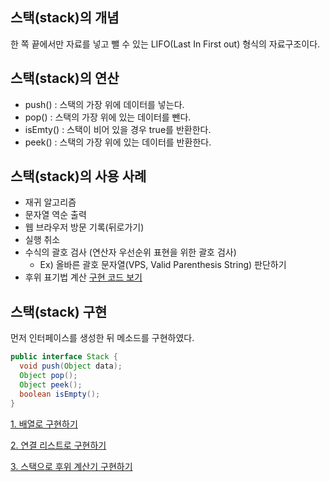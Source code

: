 ## 스택(stack)의 개념
한 쪽 끝에서만 자료를 넣고 뺄 수 있는 LIFO(Last In First out) 형식의 자료구조이다.

## 스택(stack)의 연산
- push() : 스택의 가장 위에 데이터를 넣는다.
- pop() : 스택의 가장 위에 있는 데이터를 뺀다.
- isEmty() : 스택이 비어 있을 경우 true를 반환한다.
- peek() : 스택의 가장 위에 있는 데이터를 반환한다.

## 스택(stack)의 사용 사례
- 재귀 알고리즘
- 문자열 역순 출력
- 웹 브라우저 방문 기록(뒤로가기)
- 실행 취소
- 수식의 괄호 검사 (연산자 우선순위 표현을 위한 괄호 검사)
  - Ex) 올바른 괄호 문자열(VPS, Valid Parenthesis String) 판단하기
- 후위 표기법 계산 [구현 코드 보기](https://github.com/hanull/DataStructures/blob/master/stack/postfix_notation/Solution.java)

## 스택(stack) 구현
먼저 인터페이스를 생성한 뒤 메소드를 구현하였다.

```java
public interface Stack {
  void push(Object data);
  Object pop();
  Object peek();
  boolean isEmpty();
}
```

[1. 배열로 구현하기](https://github.com/hanull/DataStructures/blob/master/stack/Array_Stack.java)

[2. 연결 리스트로 구현하기](https://github.com/hanull/DataStructures/blob/master/stack/LinkedList_Stack.java)

[3. 스택으로 후위 계산기 구현하기](https://hanul-dev.netlify.app/DataStructure/%EC%8A%A4%ED%83%9D(stack)%EC%9D%84-%ED%99%9C%EC%9A%A9%ED%95%98%EC%97%AC-%ED%9B%84%EC%9C%84%EC%97%B0%EC%82%B0-%EA%B3%84%EC%82%B0%EA%B8%B0-%EA%B5%AC%ED%98%84%ED%95%98%EA%B8%B0/)
